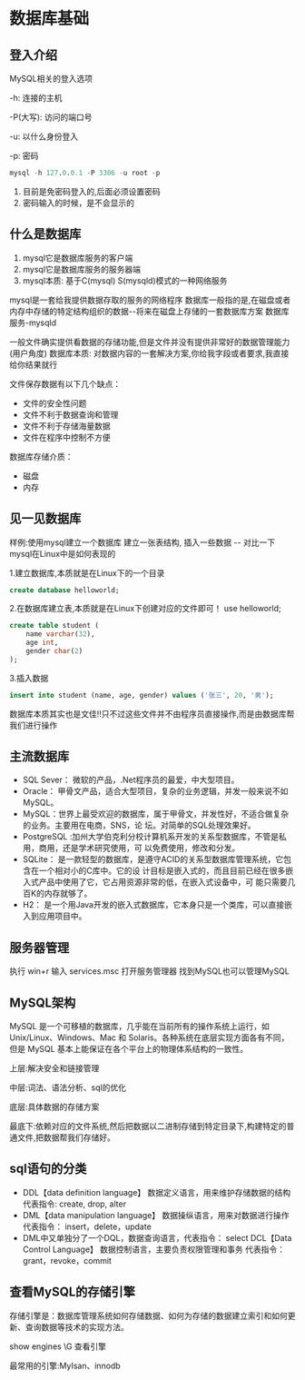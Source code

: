 # 数据库基础

## 登入介绍

MySQL相关的登入选项

-h: 连接的主机

-P(大写): 访问的端口号

-u: 以什么身份登入

-p: 密码
```sql
mysql -h 127.0.0.1 -P 3306 -u root -p
```
1. 目前是免密码登入的,后面必须设置密码
2. 密码输入的时候，是不会显示的

## 什么是数据库

1. mysql它是数据库服务的客户端
2. mysql它是数据库服务的服务器端
3. mysql本质: 基于C(mysql) S(mysqld)模式的一种网络服务

mysql是一套给我提供数据存取的服务的网络程序
数据库一般指的是,在磁盘或者内存中存储的特定结构组织的数据--将来在磁盘上存储的一套数据库方案
数据库服务-mysqld

一般文件确实提供看数据的存储功能,但是文件并没有提供非常好的数据管理能力(用户角度)
数据库本质: 对数据内容的一套解决方案,你给我字段或者要求,我直接给你结果就行

文件保存数据有以下几个缺点：
+ 文件的安全性问题
+ 文件不利于数据查询和管理
+ 文件不利于存储海量数据
+ 文件在程序中控制不方便

数据库存储介质：
+ 磁盘
+ 内存

## 见一见数据库

样例:使用mysql建立一个数据库 建立一张表结构, 插入一些数据 -- 对比一下mysql在Linux中是如何表现的

1.建立数据库,本质就是在Linux下的一个目录
```sql
create database helloworld;
```
2.在数据库建立表,本质就是在Linux下创建对应的文件即可！
use helloworld;
```sql
create table student (
    name varchar(32),
    age int,
    gender char(2)
);
```
3.插入数据
```sql
insert into student (name, age, gender) values ('张三', 20, '男');
```

数据库本质其实也是文佳!!只不过这些文件并不由程序员直接操作,而是由数据库帮我们进行操作

## 主流数据库

+ SQL Sever： 微软的产品，.Net程序员的最爱，中大型项目。
+ Oracle： 甲骨文产品，适合大型项目，复杂的业务逻辑，并发一般来说不如MySQL。
+ MySQL：世界上最受欢迎的数据库，属于甲骨文，并发性好，不适合做复杂的业务。主要用在电商，SNS，论
坛。对简单的SQL处理效果好。
+ PostgreSQL :加州大学伯克利分校计算机系开发的关系型数据库，不管是私用，商用，还是学术研究使用，可
以免费使用，修改和分发。
+ SQLite： 是一款轻型的数据库，是遵守ACID的关系型数据库管理系统，它包含在一个相对小的C库中。它的设
计目标是嵌入式的，而且目前已经在很多嵌入式产品中使用了它，它占用资源非常的低，在嵌入式设备中，可
能只需要几百K的内存就够了。
+ H2： 是一个用Java开发的嵌入式数据库，它本身只是一个类库，可以直接嵌入到应用项目中。

## 服务器管理
执行 win+r 输入 services.msc 打开服务管理器
找到MySQL也可以管理MySQL

## MySQL架构
MySQL 是一个可移植的数据库，几乎能在当前所有的操作系统上运行，如 Unix/Linux、Windows、Mac 和
Solaris。各种系统在底层实现方面各有不同，但是 MySQL 基本上能保证在各个平台上的物理体系结构的一致性。

上层:解决安全和链接管理

中层:词法、语法分析、sql的优化

底层:具体数据的存储方案

最底下:依赖对应的文件系统,然后把数据以二进制存储到特定目录下,构建特定的普通文件,把数据帮我们存储好。

## sql语句的分类

+ DDL【data definition language】 数据定义语言，用来维护存储数据的结构
代表指令: create, drop, alter
+ DML【data manipulation language】 数据操纵语言，用来对数据进行操作
代表指令： insert，delete，update
+ DML中又单独分了一个DQL，数据查询语言，代表指令： select
DCL【Data Control Language】 数据控制语言，主要负责权限管理和事务
代表指令： grant，revoke，commit

## 查看MySQL的存储引擎

存储引擎是：数据库管理系统如何存储数据、如何为存储的数据建立索引和如何更新、查询数据等技术的实现方法。

show engines \G 查看引擎

最常用的引擎:MyIsan、innodb